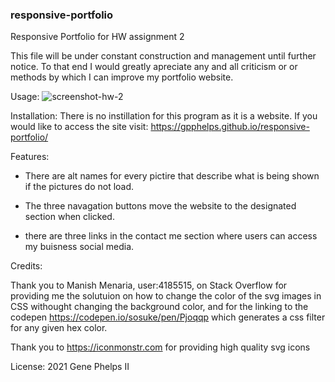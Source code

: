 ### responsive-portfolio
Responsive Portfolio for HW assignment 2

This file will be under constant construction and management until further notice. To that end I would greatly apreciate any and all criticism or or methods by which I can improve my portfolio website.

Usage: 
![screenshot-hw-2](https://user-images.githubusercontent.com/77752180/107867581-0d050480-6e4a-11eb-9128-b1e5547e8820.png)


Installation:
There is no instillation for this program as it is a website. If you would like to access the site visit: https://gpphelps.github.io/responsive-portfolio/


Features:

- There are alt names for every pictire that describe what is being shown if the pictures do not load. 

- The three navagation buttons move the website to the designated section when clicked.

- there are three links in the contact me section where users can access my buisness social media.


Credits:

Thank you to Manish Menaria, user:4185515, on Stack Overflow for providing me the solutuion on how to change the color of the svg images in CSS withought changing the background color, and for the linking to the codepen https://codepen.io/sosuke/pen/Pjoqqp which generates a css filter for any given hex color. 

Thank you to https://iconmonstr.com for providing high quality svg icons

License:
2021 Gene Phelps II
